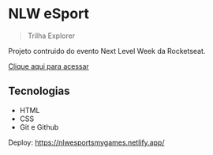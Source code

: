 # NLW eSport

 > Trilha Explorer


Projeto contruido do evento Next Level Week da Rocketseat.

[Clique aqui para acessar](https://GABRIEL-KOLLER.github.io/NLW-Esports-Rocketseat)

## Tecnologias 

- HTML
- CSS
- Git e Github


Deploy: https://nlwesportsmygames.netlify.app/
